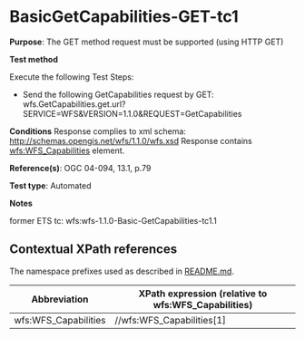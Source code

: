 # BasicGetCapabilities-GET-tc1

**Purpose**: The GET method request must be supported (using HTTP GET)

**Test method**

Execute the following Test Steps:

* Send the following GetCapabilities request by GET: wfs.GetCapabilities.get.url?SERVICE=WFS&VERSION=1.1.0&REQUEST=GetCapabilities

**Conditions**
 Response complies to xml schema: http://schemas.opengis.net/wfs/1.1.0/wfs.xsd
 Response contains [wfs:WFS_Capabilities](#wfs:WFS_Capabilities) element.


**Reference(s)**: OGC 04-094, 13.1, p.79

**Test type**: Automated

**Notes**

former ETS tc: wfs:wfs-1.1.0-Basic-GetCapabilities-tc1.1


## Contextual XPath references

The namespace prefixes used as described in [README.md](./README.md#namespaces).

Abbreviation                                   |  XPath expression (relative to wfs:WFS_Capabilities)
-----------------------------------------------| -------------------------------------------------------------------------
wfs:WFS_Capabilities <a name="wfs:WFS_Capabilities"></a>   | //wfs:WFS_Capabilities[1]

